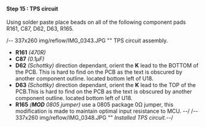 #### Step 15 : TPS circuit

Using solder paste place beads on all of the following component pads R161, C87, D62, D63, R165.

/-- 337x260 img/reflow/IMG_0343.JPG "" TPS circuit assembly. 

- **R161** *(470R)*
- **C87**  *(0.1µF)* 
- **D62**  *(Schottky)* direction dependant, orient the **K** lead to the BOTTOM of the PCB. This is hard to find on the PCB as the text is obscured by another component outline. located bottom left of U18.
- **D63**  *(Schottky)* direction dependant, orient the **K** lead to the TOP of the PCB.This is hard to find on the PCB as the text is obscured by another component outline. located bottom left of U18.
- **R165** *(**MOD** 0805 jumper)* use a 0805 package 0&ohm; jumper, this modification is made to maintain optimal input resistance to MCU.
--/
/-- 337x260 img/reflow/IMG_0348.JPG "" *Installed TPS circuit.*--/
